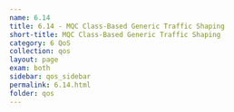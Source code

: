 ```yaml
---
name: 6.14
title: 6.14 - MQC Class-Based Generic Traffic Shaping
short-title: MQC Class-Based Generic Traffic Shaping
category: 6 QoS
collection: qos
layout: page
exam: both
sidebar: qos_sidebar
permalink: 6.14.html
folder: qos
---
```


